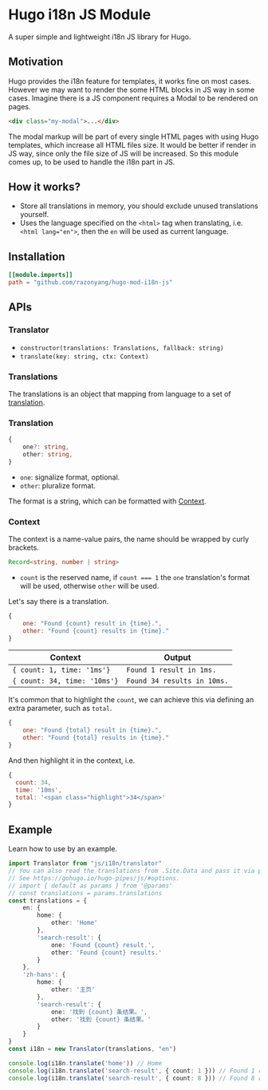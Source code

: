 # Hugo i18n JS Module

A super simple and lightweight i18n JS library for Hugo.

## Motivation

Hugo provides the i18n feature for templates, it works fine on most cases.
However we may want to render the some HTML blocks in JS way in some cases. 
Imagine there is a JS component requires a Modal to be rendered on pages.

```html
<div class="my-modal">...</div>
```

The modal markup will be part of every single HTML pages with using Hugo templates, which increase all HTML files size. It would be better if render in JS way, since only the file size of JS will be increased. So this module comes up, to be used to handle the i18n part in JS.

## How it works?

- Store all translations in memory, you should exclude unused translations yourself.
- Uses the language specified on the `<html>` tag when translating, i.e. `<html lang="en">`, then the `en` will be used as current language.

## Installation

```toml
[[module.imports]]
path = "github.com/razonyang/hugo-mod-i18n-js"
```

## APIs

### Translator

- `constructor(translations: Translations, fallback: string)`
- `translate(key: string, ctx: Context)`

### Translations

The translations is an object that mapping from language to a set of [translation](#translation).

### Translation

```typescript
{
    one?: string,
    other: string,
}
```

- `one`: signalize format, optional.
- `other`: pluralize format.

The format is a string, which can be formatted with [Context](#context).

### Context

The context is a name-value pairs, the name should be wrapped by curly brackets.

```typescript
Record<string, number | string>
```

- `count` is the reserved name, if `count === 1` the `one` translation's format will be used, otherwise `other` will be used.

Let's say there is a translation.

```js
{
    one: "Found {count} result in {time}.",
    other: "Found {count} results in {time}."
}
```

| Context | Output
|---|---|
| `{ count: 1, time: '1ms'}` | `Found 1 result in 1ms.` |
| `{ count: 34, time: '10ms'}` | `Found 34 results in 10ms.` |

It's common that to highlight the `count`, we can achieve this via defining an extra parameter, such as `total`.

```js
{
    one: "Found {total} result in {time}.",
    other: "Found {total} results in {time}."
}
```

And then highlight it in the context, i.e. 

```js
{
  count: 34,
  time: '10ms',
  total: '<span class="highlight">34</span>'
}
```

## Example

Learn how to use by an example.

```typescript
import Translator from "js/i18n/translator"
// You can also read the translations from .Site.Data and pass it via params.
// See https://gohugo.io/hugo-pipes/js/#options.
// import { default as params } from '@params'
// const translations = params.translations
const translations = {
    en: {
        home: {
            other: 'Home'
        },
        'search-result': {
            one: 'Found {count} result.',
            other: 'Found {count} results.'
        }
    },
    'zh-hans': {
        home: {
            other: '主页'
        },
        'search-result': {
            one: '找到 {count} 条结果。',
            other: '找到 {count} 条结果。'
        }
    }
}
const i18n = new Translator(translations, "en")

console.log(i18n.translate('home')) // Home
console.log(i18n.translate('search-result', { count: 1 })) // Found 1 result.
console.log(i18n.translate('search-result', { count: 8 })) // Found 8 results.
```
